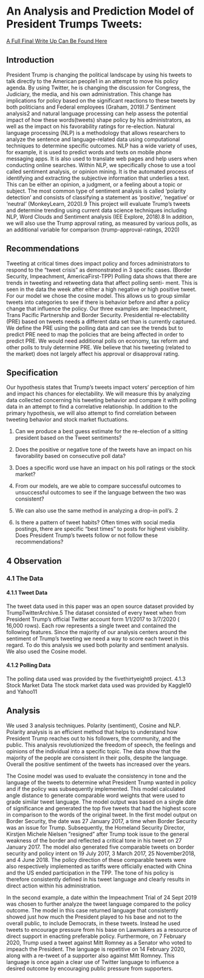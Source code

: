 # An Analysis and Prediction Model of President Trumps Tweets:


[A Full Final Write Up Can Be Found Here](https://github.com/ParInsights/Predicting-President-Trump-Tweets-Stock-Market-Analysis-/blob/master/WriteUp_Presidential_Tweet_Analysis_Project%20.pdf)

## Introduction
President Trump is changing the political landscape by using his tweets to talk directly to the American people1 in an attempt to move his policy agenda. By using Twitter, he is changing the discussion for Congress, the Judiciary, the media, and his own administration. This change has implications for policy based on the significant reactions to these tweets by both politicians and Federal employees (Graham, 2019).7 Sentiment analysis2 and natural language processing can help assess the potential impact of how these words(tweets) shape policy by his administrators, as well as the impact on his favorability ratings for re-election.
Natural language processing (NLP) is a methodology that allows researchers to analyze the sentence and language-related data using computational techniques to determine specific outcomes. NLP has a wide variety of uses, for example, it is used to predict words and texts on mobile phone messaging apps. It is also used to translate web pages and help users when conducting online searches. Within NLP, we specifically chose to use a tool called sentiment analysis, or opinion mining. It is the automated process of identifying and extracting the subjective information that underlies a text. This can be either an opinion, a judgment, or a feeling about a topic or subject. The most common type of sentiment analysis is called ‘polarity detection’ and consists of classifying a statement as ‘positive’, ‘negative’ or ‘neutral’ (MonkeyLearn, 2020).9
This project will evaluate Trump’s tweets and determine trending using current data science techniques including NLP, Word Clouds and Sentiment analysis (IEE Explore, 2018).8 In addition, we will also use the Trump approval rating, as measured by various polls, as an additional variable for comparison (trump-approval-ratings, 2020)

## Recommendations
Tweeting at critical times does impact policy and forces administrators to respond to the “tweet crisis” as demonstrated in 3 specific cases. (Border Security, Impeachment, AmericaFirst-TPP) Polling data shows that there are trends in tweeting and retweeting data that affect polling senti- ment. This is seen in the data the week after either a high negative or high positive tweet.
For our model we chose the cosine model. This allows us to group similar tweets into categories to see if there is behavior before and after a policy change that influence the policy. Our three examples are: Impeachment, Trans Pacific Partnership and Border Security.
Presidential re-electability (PRE) based on tweets needs a different data set than is currently captured. We define the PRE using the polling data and can see the trends but to predict PRE need to map the policies that are being affected in order to predict PRE. We would need additional polls on economy, tax reform and other polls to truly determine PRE.
We believe that his tweeting (related to the market) does not largely affect his approval or disapproval rating.


## Specification
Our hypothesis states that Trump’s tweets impact voters’ perception of him and impact his chances for electability. We will measure this by analyzing data collected concerning his tweeting behavior and compare it with polling data in an attempt to find a correlative relationship. In addition to the primary hypothesis, we will also attempt to find correlation between tweeting behavior and stock market fluctuations.
1. Can we produce a best guess estimate for the re-election of a sitting president based on the Tweet sentiments?
2. Does the positive or negative tone of the tweets have an impact on his favorability based on consecutive poll data?
3. Does a specific word use have an impact on his poll ratings or the stock market?
4. From our models, are we able to compare successful outcomes to unsuccessful outcomes to see if the language between the two was consistent?
5. We can also use the same method in analyzing a drop-in poll’s. 2

6. Is there a pattern of tweet habits? Often times with social media postings, there are specific “best times” to posts for highest visibility. Does President Trump’s tweets follow or not follow these recommendations?

## 4 Observation
 ### 4.1 The Data
####  4.1.1 Tweet Data
The tweet data used in this paper was an open source dataset provided by TrumpTwitterArchive.5 The dataset consisted of every tweet when from President Trump’s official Twitter account form 1/1/2017 to 3/7/2020 ( ̃16,000 rows). Each row represents a single tweet and contained the following features.
Since the majority of our analysis centers around the sentiment of Trump’s tweeting we need a way to score each tweet in this regard. To do this analysis we used both polarity and sentiment analysis. We also used the Cosine model.
#### 4.1.2 Polling Data
The polling data used was provided by the fivethirtyeight6 project. 4.1.3 Stock Market Data
The stock market data used was provided by Kaggle10 and Yahoo11

## Analysis
We used 3 analysis techniques. Polarity (sentiment), Cosine and NLP. Polarity analysis is an efficient method that helps to understand how President Trump reaches out to his followers, the community, and the public. This analysis revolutionized the freedom of speech, the feelings and opinions of the individual into a specific topic. The data show that the majority of the people are consistent in their polls, despite the language. Overall the positive sentiment of the tweets has increased over the years.

The Cosine model was used to evaluate the consistency in tone and the language of the tweets to determine what President Trump wanted in policy and if the policy was subsequently implemented. This model calculated angle distance to generate comparable word weights that were used to grade similar tweet language. The model output was based on a single date of significance and generated the top five tweets that had the highest score in comparison to the words of the original tweet.
In the first model output on Border Security, the date was 27 January 2017, a time when Border Security was an issue for Trump. Subsequently, the Homeland Security Director, Kirstjen Michele Nielsen ”resigned” after Trump took issue to the general weakness of the border and reflected a critical tone in his tweet on 27 January 2017. The model also generated five comparable tweets on border security and policy intent on 19 July 2017, 3 March 2017, 25 November2018, and 4 June 2018. The policy direction of these comparable tweets were also respectively implemented as tariffs were officially enacted with China and the US ended participation in the TPP. The tone of his policy is therefore consistently defined in his tweet language and clearly results in direct action within his administration.

In the second example, a date within the Impeachment Trial of 24 Sept 2019 was chosen to further analyze the tweet language compared to the policy outcome. The model in this case returned language that consistently showed just how much the President played to his base and not to the overall public, to include Democrats, in these tweets. Instead he used tweets to encourage pressure from his base on Lawmakers as a resource of direct support in enacting preferable policy. Furthermore, on 7 February 2020, Trump used a tweet against Mitt Romney as a Senator who voted to impeach the President. The language is repetitive on 14 February 2020, along with a re-tweet of a supporter also against Mitt Romney. This language is once again a clear use of Twitter language to influence a desired outcome by encouraging public pressure from supporters.
